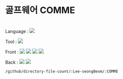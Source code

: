 # 골프웨어 COMME

# 
Language : 
<img src="https://img.shields.io/badge/Java-3766AB?style=flat&logo=Java&logoColor=#007396"/></a>

Tool : 
<img src="https://img.shields.io/badge/Eclipse IDE-3766AB?style=flat&logo=Eclipse IDE&logoColor=#2C2255"/></a>

Front : 
<img src="https://img.shields.io/badge/JS-3766AB?style=flat&logo=JavaScript&logoColor=#F7DF1E"/></a> 
<img src="https://img.shields.io/badge/CSS3-3766AB?style=flat&logo=CSS3&logoColor=#1572B6"/></a>
<img src="https://img.shields.io/badge/HTML5-3766AB?style=flat&logo=HTML5&logoColor=#E34F26"/></a>
<img src="https://img.shields.io/badge/Bootstrap-3766AB?style=flat&logo=Bootstrap&logoColor=#7952B3"/></a>

Back : 
<img src="https://img.shields.io/badge/MariaDB-3766AB?style=flat&logo=MariaDB&logoColor=#003545"/></a>
<img src="https://img.shields.io/badge/Spring-3766AB?style=flat&logo=Spring&logoColor=#6DB33F"/></a>

	/github/directory-file-count/:Lee-seongBeom/:COMME
